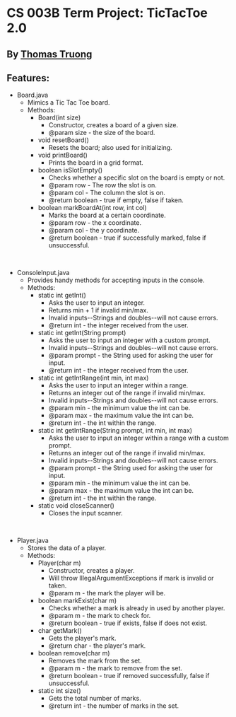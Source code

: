 # CS 003B Term Project: TicTacToe 2.0

## By <ins>Thomas Truong</ins>

## Features:
- Board.java
  - Mimics a Tic Tac Toe board.
  - Methods:
    - Board(int size)
      - Constructor, creates a board of a given size.
      - @param size - the size of the board.
    - void resetBoard()
      - Resets the board; also used for initializing.
    - void printBoard()
      - Prints the board in a grid format.
    - boolean isSlotEmpty()
      - Checks whether a specific slot on the board is empty or not.
      - @param row - The row the slot is on.
      - @param col - The column the slot is on.
      - @return boolean - true if empty, false if taken.
    - boolean markBoardAt(int row, int col)
      - Marks the board at a certain coordinate.
      - @param row - the x coordinate.
      - @param col - the y coordinate.
      - @return boolean - true if successfully marked, false if unsuccessful.

<br/>

- ConsoleInput.java
  - Provides handy methods for accepting inputs in the console.
  - Methods:
    - static int getInt()
      - Asks the user to input an integer.
      - Returns min + 1 if invalid min/max.
      - Invalid inputs--Strings and doubles--will not cause errors.
      - @return int - the integer received from the user.
    - static int getInt(String prompt)
      - Asks the user to input an integer with a custom prompt.
      - Invalid inputs--Strings and doubles--will not cause errors.
      - @param prompt - the String used for asking the user for input.
      - @return int - the integer received from the user.
    - static int getIntRange(int min, int max)
      - Asks the user to input an integer within a range.
      - Returns an integer out of the range if invalid min/max.
      - Invalid inputs--Strings and doubles--will not cause errors.
      - @param min - the minimum value the int can be.
      - @param max - the maximum value the int can be.
      - @return int - the int within the range.
    - static int getIntRange(String prompt, int min, int max)
      - Asks the user to input an integer within a range with a custom prompt.
      - Returns an integer out of the range if invalid min/max.
      - Invalid inputs--Strings and doubles--will not cause errors.
      - @param prompt - the String used for asking the user for input.
      - @param min - the minimum value the int can be.
      - @param max - the maximum value the int can be.
      - @return int - the int within the range.
    - static void closeScanner()
      - Closes the input scanner.

<br/>

- Player.java
  - Stores the data of a player.
  - Methods:
    - Player(char m)
      - Constructor, creates a player.
      - Will throw IllegalArgumentExceptions if mark is invalid or taken.
      - @param m - the mark the player will be.
    - boolean markExist(char m)
      - Checks whether a mark is already in used by another player.
      - @param m - the mark to check for.
      - @return boolean - true if exists, false if does not exist.
    - char getMark()
      - Gets the player's mark.
      - @return char - the player's mark.
    - boolean remove(char m)
      - Removes the mark from the set.
      - @param m - the mark to remove from the set.
      - @return boolean - true if removed successfully, false if unsuccessful.
    - static int size()
      - Gets the total number of marks.
      - @return int - the number of marks in the set.
